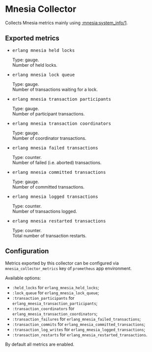 <style>
/* chrome bug workaround */
.content-inner li pre{overflow: inherit;}
</style>
# Mnesia Collector
Collects Mnesia metrics mainly using
[:mnesia:system_info/1](http://erlang.org/doc/man/mnesia.html#system_info-1).

## Exported metrics

<ul>
  <li>
	<pre>erlang_mnesia_held_locks</pre>
    Type: gauge.<br/>
    Number of held locks.
  </li>
  <li>
    <pre>erlang_mnesia_lock_queue</pre>
    Type: gauge.<br/>
    Number of transactions waiting for a lock.
  </li>
  <li>
    <pre>erlang_mnesia_transaction_participants</pre>
    Type: gauge.<br/>
    Number of participant transactions.
  </li>
  <li>
    <pre>erlang_mnesia_transaction_coordinators</pre>
    Type: gauge.<br/>
    Number of coordinator transactions.
  </li>
  <li>
    <pre>erlang_mnesia_failed_transactions</pre>
    Type: counter.<br/>
    Number of failed (i.e. aborted) transactions.
  </li>
  <li>
    <pre>erlang_mnesia_committed_transactions</pre>
    Type: gauge.<br/>
    Number of committed transactions.
  </li>
  <li>
    <pre>erlang_mnesia_logged_transactions</pre>
    Type: counter.<br/>
    Number of transactions logged.
  </li>
  <li>
    <pre>erlang_mnesia_restarted_transactions</pre>
    Type: counter.<br/>
    Total number of transaction restarts.
  </li>
</ul>

## Configuration

Metrics exported by this collector can be configured via
`mnesia_collector_metrics` key of `prometheus` app environment.

Available options:
 - `:held_locks` for `erlang_mnesia_held_locks`;
 - `:lock_queue` for `erlang_mnesia_lock_queue`;
 - `:transaction_participants` for `erlang_mnesia_transaction_participants`;
 - `:transaction_coordinators` for `erlang_mnesia_transaction_coordinators`;
 - `:transaction_failures` for `erlang_mnesia_failed_transactions`;
 - `:transaction_commits` for `erlang_mnesia_committed_transactions`;
 - `:transaction_log_writes` for `erlang_mnesia_logged_transactions`;
 - `:transaction_restarts` for `erlang_mnesia_restarted_transactions`.

By default all metrics are enabled.

